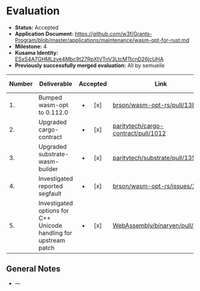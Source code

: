 # Evaluation

- **Status:** Accepted
- **Application Document:** https://github.com/w3f/Grants-Program/blob/master/applications/maintenance/wasm-opt-for-rust.md
- **Milestone:** 4
- **Kusama Identity:** [ESxS4A7GHMLzve4Mbc9t27RpXtVTnV3LtcMTtcnD26jcUHA](https://polkascan.io/pre/kusama/account/ESxS4A7GHMLzve4Mbc9t27RpXtVTnV3LtcMTtcnD26jcUHA)
- **Previously successfully merged evaluation:** All by semuelle

| Number | Deliverable | Accepted | Link | Evaluation Notes |
| ------ | ----------- | :------: | ---- |----------------- |
| 1. | Bumped wasm-opt to 0.112.0 | <ul><li>[x] </li></ul> | [brson/wasm-opt-rs/pull/138](https://github.com/brson/wasm-opt-rs/pull/138) | — |
| 2. | Upgraded cargo-contract | <ul><li>[x] </li></ul> | [paritytech/cargo-contract/pull/1012](https://github.com/paritytech/cargo-contract/pull/1012) | — |
| 3. | Upgraded substrate-wasm-builder | <ul><li>[x] </li></ul> | [paritytech/substrate/pull/13574](https://github.com/paritytech/substrate/pull/13574) | — |
| 4. | Investigated reported segfault | <ul><li>[x] </li></ul> | [brson/wasm-opt-rs/issues/140](https://github.com/brson/wasm-opt-rs/issues/140) | — |
| 5. | Investigated options for C++ Unicode handling for upstream patch | <ul><li>[x] </li></ul> | [WebAssembly/binaryen/pull/5514](https://github.com/WebAssembly/binaryen/pull/5514#issuecomment-1487625712) | — |


## General Notes

- —
